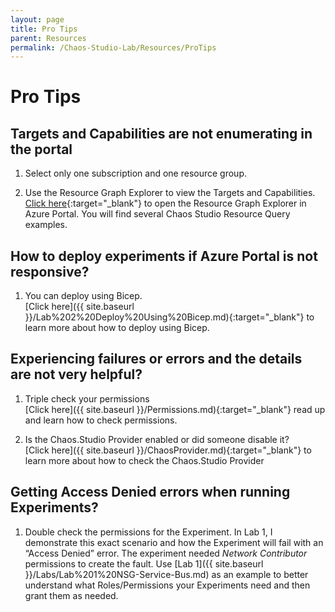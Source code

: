 ```yaml
---
layout: page
title: Pro Tips
parent: Resources 
permalink: /Chaos-Studio-Lab/Resources/ProTips
---
```


# Pro Tips
## Targets and Capabilities are not enumerating in the portal
1. Select only one subscription and one resource group.

2. Use the Resource Graph Explorer to view the Targets and Capabilities.  
   [Click here](https://portal.azure.com/#view/HubsExtension/ArgQueryBlade/){:target="_blank"} to open the Resource Graph Explorer in Azure Portal.  You will find several Chaos Studio Resource Query examples.

## How to deploy experiments if Azure Portal is not responsive?
1. You can deploy using Bicep.<br>
   [Click here]({{ site.baseurl }}/Lab%202%20Deploy%20Using%20Bicep.md){:target="_blank"} to learn more about how to deploy using Bicep.

## Experiencing failures or errors and the details are not very helpful?
1. Triple check your permissions<br>
   [Click here]({{ site.baseurl }}/Permissions.md){:target="_blank"} read up and learn how to check permissions.

2. Is the Chaos.Studio Provider enabled or did someone disable it?<br>
   [Click here]({{ site.baseurl }}/ChaosProvider.md){:target="_blank"} to learn more about how to check the Chaos.Studio Provider
   
## Getting Access Denied errors when running Experiments?
1. Double check the permissions for the Experiment.
In Lab 1, I demonstrate this exact scenario and how the Experiment will fail with an “Access Denied” error.  The experiment needed *Network Contributor* permissions to create the fault.  Use [Lab 1]({{ site.baseurl }}/Labs/Lab%201%20NSG-Service-Bus.md) as an example to better understand what Roles/Permissions your Experiments need and then grant them as needed. 




